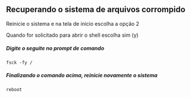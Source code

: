 ## Recuperando o sistema de arquivos corrompido

Reinicie o sistema e na tela de inicio escolha a opção 2

Quando for solicitado para abrir o shell escolha sim (y)

##### Digite o seguite no prompt de comando

```
fsck -fy /
```

##### Finalizando o comando acima, reinicie novamente o sistema

```
reboot
```